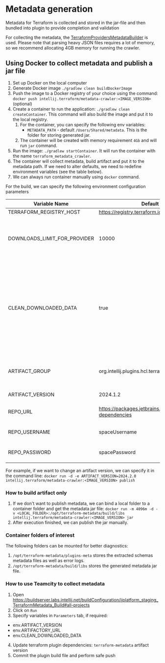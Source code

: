 # Metadata generation

Metadata for Terraform is collected and stored in the jar-file and then bundled into plugin to provide completion and validation

For collecting the metadata, the [TerraformProvidersMetadataBuilder](ls-schemas-extractor/src/TerraformProvidersMetadataBuilder.kt) is used.
Please note that parsing heavy JSON files requires a lot of memory, so we recommend allocating 4GB memory for running the crawler.

## Using Docker to collect metadata and publish a jar file

1. Set up Docker on the local computer
2. Generate Docker image `./gradlew clean buildDockerImage`
3. Push the image to a Docker registry of your choice using the command: `docker push intellij.terraform/metadata-crawler:<IMAGE_VERSION>` (optional)
4. Create a container to run the application: `./gradlew clean createContainer`. This command will also build the image and put it to the local registry.
   1. For the container, you can specify the following env variables:
      * `METADATA_PATH` - default `/Users/Shared/metadata`. This is the folder for storing generated jar.
   2. The container will be created with memory requirement `4Gb` and will run `jar` command.
5. Run the image: `./gradlew startContainer`. It will run the container with the name `terraform_metadata_crawler`.
6. The container will collect metadata, build artifact and put it to the metadata path. If we need to alter defaults, we need to redefine environment variables (see the table below).
7. We can always run container manually using `docker` command.

For the build, we can specify the following environment configuration parameters

| Variable Name                | Default Value                                                    | Comment                                                                                                                                       |
|------------------------------|------------------------------------------------------------------|-----------------------------------------------------------------------------------------------------------------------------------------------|
| TERRAFORM_REGISTRY_HOST      | https://registry.terraform.io                                    |                                                                                                                                               |
| DOWNLOADS_LIMIT_FOR_PROVIDER | 10000                                                            | Minimum downloads numbers for provider to include it into metadata                                                                            |
| CLEAN_DOWNLOADED_DATA        | true                                                             | Whether or not clean data downloaded from terraform registry after processing. If set to "true", the script will download data on every start |
| ARTIFACT_GROUP               | org.intellij.plugins.hcl.terraform                               | Maven coordinates for the metadata jar                                                                                                        |
| ARTIFACT_VERSION             | 2024.1.2                                                         | Metadata version                                                                                                                              |
| REPO_URL                     | https://packages.jetbrains.team/maven/p/ij/intellij-dependencies | Maven repository URL                                                                                                                          |
| REPO_USERNAME                | spaceUsername                                                    | Maven repository username                                                                                                                     |
| REPO_PASSWORD                | spacePassword                                                    | Maven repository password                                                                                                                     |

For example, if we want to change an artifact version, we can specify it in the command line:
`docker run -d -e ARTIFACT_VERSION=2024.2.0  intellij.terraform/metadata-crawler:<IMAGE_VERSION> publish`

### How to build artifact only
1. If we don't want to publish metadata, we can bind a local folder to a container folder and get the metadata jar file: `docker run -m 4096m -d -v <LOCAL_FOLDER>:/opt/terraform-metadata/build/libs intellij.terraform/metadata-crawler:<IMAGE_VERSION> jar`
2. After execution finished, we can publish the jar manually.

### Container folders of interest
The following folders can be mounted for better diagnostics:
1. `/opt/terraform-metadata/plugins-meta` stores the extracted schemas metadata files as well as error logs.
2. `/opt/terraform-metadata/build/libs` stores the generated metadata jar file.

### How to use Teamcity to collect metadata
1. Open https://buildserver.labs.intellij.net/buildConfiguration/ijplatform_staging_TerraformMetadata_Build#all-projects
2. Click on `Run`
3. Specify variables in `Parameters` tab, if required:
  * env.ARTIFACT_VERSION
  * env.ARTIFACTORY_URL
  * env.CLEAN_DOWNLOADED_DATA
4. Update terraform plugin dependencies: `terraform-metadata` artifact version
5. Commit the plugin build file and perform safe push 